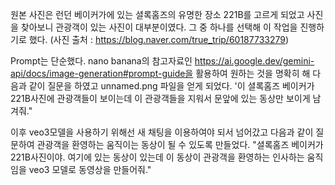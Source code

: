 원본 사진은 런던 베이커가에 있는 셜록홈즈의 유명한 장소 221B를 고르게 되었고 사진을 찾아보니 관광객이 있는 사진이 대부분이였다.
그 중 하나를 선택해 이 작업을 진행하기로 했다. (사진 출처 : https://blog.naver.com/true_trip/60187733279)

Prompt는 단순했다. nano banana의 참고자료인 https://ai.google.dev/gemini-api/docs/image-generation#prompt-guide을 활용하여 원하는 것을 명확히 해 다음과 같이 질문을 하였고 unnamed.png 파일을 얻게 되었다.
'이 셜록홈즈 베이커가 221B사진에 관광객들이 보이는데 이 관광객들을 지워서 문앞에 있는 동상만 보이게 남겨줘."


이후 veo3모델을 사용하기 위해선 새 채팅을 이용하여야 되서 넘어갔고 다음과 같이 질문하여 관광객을 환영하는 움직이는 동상이 될 수 있도록 만들었다.
"셜록홈즈 베이커가 221B사진이야. 여기에 있는 동상이 있는데 이 동상이 관광객을 환영하는 인사하는 움직임을 veo3 모델로 동영상을 만들어줘."
